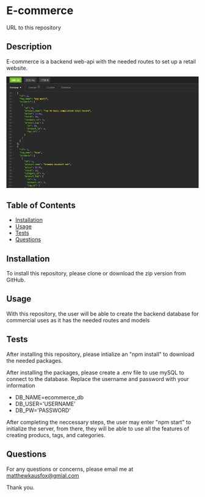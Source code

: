 # E-commerce
URL to this repository

## Description
E-commerce is a backend web-api with the needed routes to set up a retail website.

![Insomnia Example](images/Insomia-Tag.PNG)

## Table of Contents
* [Installation](#installation)
* [Usage](#usage)
* [Tests](#tests)
* [Questions](#questions)

## Installation
To install this repository, please clone or download the zip version from GitHub.

## Usage
With this repository, the user will be able to create the backend database for commercial uses as it has the needed routes and models

## Tests
After installing this repository, please intialize an "npm install" to download the needed packages.

After installing the packages, please create a .env file to use mySQL to connect to the database. Replace the username and password with your information

* DB_NAME=ecommerce_db
* DB_USER='USERNAME'
* DB_PW='PASSWORD'

After completing the neccessary steps, the user may enter "npm start" to initialize the server, from there, they will be able to use all the features of creating producs, tags, and categories.

## Questions
For any questions or concerns, please email me at matthewkausfox@gmial.com

Thank you.